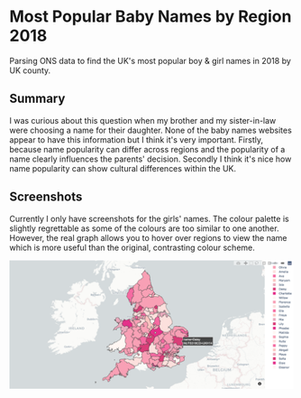 # Most Popular Baby Names by Region 2018
Parsing ONS data to find the UK's most popular boy &amp; girl names in 2018 by UK county.

## Summary

I was curious about this question when my brother and my sister-in-law
were choosing a name for their daughter. None of the baby names websites appear to have this information but I think it's very important.
Firstly, because name popularity can differ across regions and the popularity of a name clearly influences the parents' decision. Secondly
I think it's nice how name popularity can show cultural differences within the UK.

<h2> Screenshots </h2>

Currently I only have screenshots for the girls' names. The colour palette is slightly regrettable as some of the colours are too similar to one another.
However, the real graph allows you to hover over regions to view the name which is more useful than the original, contrasting colour scheme.

![Most popular girl's name by county](/screenshots/girl_count_hover.png)
